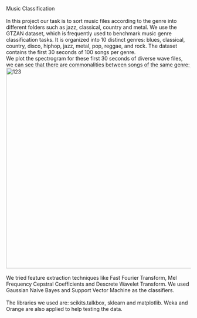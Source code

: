 </strong>Music Classification</strong></br>
</br>
In this project our task is to sort music files according to the genre into different folders such as jazz, classical, country and metal. We use the GTZAN dataset, which is frequently used to benchmark music genre classification tasks. It is organized into 10 distinct genres: blues, classical, country, disco, hiphop, jazz, metal, pop, reggae, and rock. The dataset contains the first 30 seconds of 100 songs per genre.</br>
We plot the spectrogram for these first 30 seconds of diverse wave files, we can see that there are commonalities between songs of the same genre:</br>
<img width="546" alt="123" src="https://user-images.githubusercontent.com/10619083/37260939-d5c1464c-255d-11e8-982c-bc06823bf1da.png"></br>
</br>
We tried feature extraction techniques like Fast Fourier Transform, Mel Frequency Cepstral Coefficients and Descrete Wavelet Transform. We used Gaussian Naive Bayes and Support Vector Machine as the classifiers.</br>
</br>
The libraries we used are: scikits.talkbox, sklearn and matplotlib. Weka and Orange are also applied to help testing the data.








